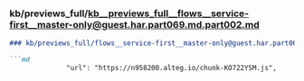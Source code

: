 ### kb/previews_full/kb__previews_full__flows__service-first__master-only@guest.har.part069.md.part002.md

```md
### kb/previews_full/flows__service-first__master-only@guest.har.part069.md (part 002)

```md
              "url": "https://n958200.alteg.io/chunk-KO722YSM.js",
```

```

```
